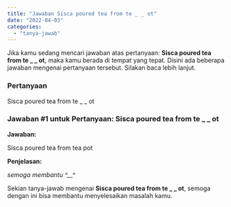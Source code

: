 ```yaml
---
title: "Jawaban Sisca poured tea from te _ _ ot​"
date: "2022-04-03"
categories: 
  - "tanya-jawab"
---
```


Jika kamu sedang mencari jawaban atas pertanyaan: **Sisca poured tea from te \_ \_ ot​**, maka kamu berada di tempat yang tepat. Disini ada beberapa jawaban mengenai pertanyaan tersebut. Silakan baca lebih lanjut.

### Pertanyaan

Sisca poured tea from te \_ \_ ot​

### Jawaban #1 untuk Pertanyaan: Sisca poured tea from te \_ \_ ot​

**Jawaban:**

Sisca poured tea from tea pot

**Penjelasan:**

_semoga_ _membantu_ _^__^_

Sekian tanya-jawab mengenai **Sisca poured tea from te \_ \_ ot​**, semoga dengan ini bisa membantu menyelesaikan masalah kamu.
